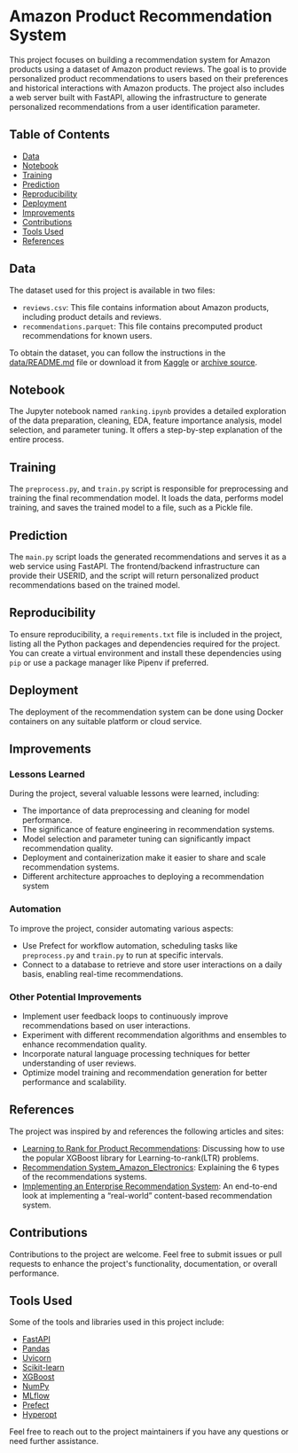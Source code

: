 # Amazon Product Recommendation System

This project focuses on building a recommendation system for Amazon products using a dataset of Amazon product reviews. The goal is to provide personalized product recommendations to users based on their preferences and historical interactions with Amazon products. The project also includes a web server built with FastAPI, allowing the infrastructure to generate personalized recommendations from a user identification parameter.

## Table of Contents
- [Data](#data)
- [Notebook](#notebook)
- [Training](#training)
- [Prediction](#prediction)
- [Reproducibility](#reproducibility)
- [Deployment](#deployment)
- [Improvements](#improvements)
- [Contributions](#contributions)
- [Tools Used](#tools-used)
- [References](#references)

## Data
The dataset used for this project is available in two files:
- `reviews.csv`: This file contains information about Amazon products, including product details and reviews.
- `recommendations.parquet`: This file contains precomputed product recommendations for known users.

To obtain the dataset, you can follow the instructions in the [data/README.md](data/README.md) file or download it from [Kaggle](https://www.kaggle.com/datasets/arhamrumi/amazon-product-reviews) or [archive source](https://jmcauley.ucsd.edu/data/amazon/).

## Notebook
The Jupyter notebook named `ranking.ipynb` provides a detailed exploration of the data preparation, cleaning, EDA, feature importance analysis, model selection, and parameter tuning. It offers a step-by-step explanation of the entire process.

## Training
The `preprocess.py`, and `train.py` script is responsible for preprocessing and training the final recommendation model. It loads the data, performs model training, and saves the trained model to a file, such as a Pickle file.

## Prediction
The `main.py` script loads the generated recommendations and serves it as a web service using FastAPI. The frontend/backend infrastructure can provide their USERID, and the script will return personalized product recommendations based on the trained model.

## Reproducibility
To ensure reproducibility, a `requirements.txt` file is included in the project, listing all the Python packages and dependencies required for the project. You can create a virtual environment and install these dependencies using `pip` or use a package manager like Pipenv if preferred.

## Deployment
The deployment of the recommendation system can be done using Docker containers on any suitable platform or cloud service.

## Improvements
### Lessons Learned
During the project, several valuable lessons were learned, including:
- The importance of data preprocessing and cleaning for model performance.
- The significance of feature engineering in recommendation systems.
- Model selection and parameter tuning can significantly impact recommendation quality.
- Deployment and containerization make it easier to share and scale recommendation systems.
- Different architecture approaches to deploying a recommendation system

### Automation
To improve the project, consider automating various aspects:
- Use Prefect for workflow automation, scheduling tasks like `preprocess.py` and `train.py` to run at specific intervals.
- Connect to a database to retrieve and store user interactions on a daily basis, enabling real-time recommendations.

### Other Potential Improvements
- Implement user feedback loops to continuously improve recommendations based on user interactions.
- Experiment with different recommendation algorithms and ensembles to enhance recommendation quality.
- Incorporate natural language processing techniques for better understanding of user reviews.
- Optimize model training and recommendation generation for better performance and scalability.

## References
The project was inspired by and references the following articles and sites:
- [Learning to Rank for Product Recommendations](https://towardsdatascience.com/learning-to-rank-for-product-recommendations-a113221ad8a7): Discussing how to use the popular XGBoost library for Learning-to-rank(LTR) problems.
- [Recommendation System_Amazon_Electronics](https://www.kaggle.com/code/shivamardeshna/recommendation-system-amazon-electronics#Popularity-Based-Recommendation): Explaining the 6 types of the recommendations systems.
- [Implementing an Enterprise Recommendation System](https://towardsdatascience.com/implementing-an-enterprise-recommendation-system-89dd439db444): An end-to-end look at implementing a “real-world” content-based recommendation system.

## Contributions
Contributions to the project are welcome. Feel free to submit issues or pull requests to enhance the project's functionality, documentation, or overall performance.

## Tools Used
Some of the tools and libraries used in this project include:
- [FastAPI](https://fastapi.tiangolo.com/)
- [Pandas](https://pandas.pydata.org/)
- [Uvicorn](https://www.uvicorn.org/)
- [Scikit-learn](https://scikit-learn.org/stable/)
- [XGBoost](https://xgboost.readthedocs.io/en/stable/)
- [NumPy](https://numpy.org/)
- [MLflow](https://mlflow.org/)
- [Prefect](https://www.prefect.io/)
- [Hyperopt](https://hyperopt.github.io/hyperopt/)

Feel free to reach out to the project maintainers if you have any questions or need further assistance.
